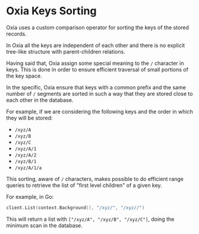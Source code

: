 
# Oxia Keys Sorting

Oxia uses a custom comparison operator for sorting the keys of the stored records. 

In Oxia all the keys are independent of each other and there is no explicit tree-like structure
with parent-children relations.

Having said that, Oxia assign some special meaning to the `/` character in keys. This is done in
order to ensure efficient traversal of small portions of the key space.

In the specific, Oxia ensure that keys with a common prefix and the same number of `/` segments
are sorted in such a way that they are stored close to each other in the database.

For example, if we are considering the following keys and the order in which they will be stored:
 * `/xyz/A`
 * `/xyz/B`
 * `/xyz/C`
 * `/xyz/A/1`
 * `/xyz/A/2`
 * `/xyz/B/1`
 * `/xyz/A/1/a`

This sorting, aware of `/` characters, makes possible to do efficient range queries to 
retrieve the list of "first level children" of a given key.

For example, in Go: 

```go
client.List(context.Background(), "/xyz/", "/xyz//")
```

This will return a list with `["/xyz/A", "/xyz/B", "/xyz/C"]`, doing the minimum scan in the database.
